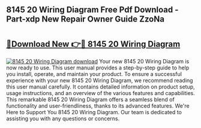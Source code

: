 ## 8145 20 Wiring Diagram Free Pdf Download - Part-xdp New Repair Owner Guide ZzoNa

# <h2><a href="http://dfu577x.blite.top/?on=8145+20+Wiring+Diagram">🔗Download New 👉🔴 8145 20 Wiring Diagram</a></h2>

[![8145 20 Wiring Diagram download](https://i.imgur.com/lujVjoI.png)](http://dfu577x.blite.top/?on=8145+20+Wiring+Diagram)
Your new 8145 20 Wiring Diagram is now ready to use. This user manual provides a step-by-step guide to help you install, operate, and maintain your product. To ensure a successful experience with your new 8145 20 Wiring Diagram, we recommend reading this user manual carefully. It contains detailed information on product setup, usage instructions, and an overview of the various features and capabilities. This remarkable 8145 20 Wiring Diagram offers a seamless blend of functionality and user-friendliness, thanks to its advanced features. We're Here to Support You 8145 20 Wiring Diagram. Our team is dedicated to assisting you with any questions or concerns.
